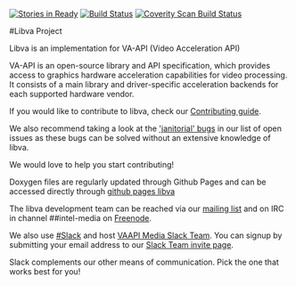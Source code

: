 [![Stories in Ready](https://badge.waffle.io/01org/libva.png?label=ready&title=Ready)](http://waffle.io/01org/libva)
[![Build Status](https://travis-ci.org/01org/libva.svg?branch=master)](https://travis-ci.org/01org/libva)
[![Coverity Scan Build Status](https://scan.coverity.com/projects/11605/badge.svg)](https://scan.coverity.com/projects/01org-libva)

#Libva Project

Libva is an implementation for VA-API (Video Acceleration API)

VA-API is an open-source library and API specification, which
provides access to graphics hardware acceleration capabilities
for video processing. It consists of a main library and
driver-specific acceleration backends for each supported hardware 
vendor.

If you would like to contribute to libva, check our [Contributing
guide](https://github.com/01org/libva/blob/master/CONTRIBUTING.md).

We also recommend taking a look at the ['janitorial'
bugs](https://github.com/01org/libva/issues?q=is%3Aopen+is%3Aissue+label%3AJanitorial)
in our list of open issues as these bugs can be solved without an
extensive knowledge of libva.

We would love to help you start contributing!

Doxygen files are regularly updated through Github Pages and can
be accessed directly through [github pages
libva](http://01org.github.io/libva/)

The libva development team can be reached via our [mailing
list](https://lists.01.org/mailman/listinfo/intel-vaapi-media) and on IRC
in channel ##intel-media on [Freenode](https://freenode.net/kb/answer/chat).

We also use [#Slack](https://slack.com) and host [VAAPI Media Slack
Team](https://intel-media.slack.com).  You can signup by submitting your email 
address to our [Slack Team invite page](https://intelmedia.stamplayapp.com).

Slack complements our other means of communication.  Pick the one that works
best for you!
